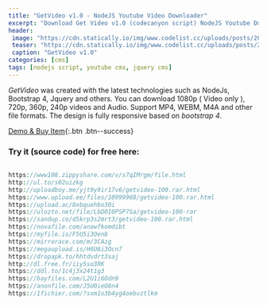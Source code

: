 ```yaml
---
title: "GetVideo v1.0 - NodeJS Youtube Video Downloader"
excerpt: "Download Get Video v1.0 (codecanyon script) NodeJS Youtube Dowloader CMS free"
header:
 image: "https://cdn.statically.io/img/www.codelist.cc/uploads/posts/2020-01/1579432913_getvideo.png"
 teaser: "https://cdn.statically.io/img/www.codelist.cc/uploads/posts/2020-01/1579432913_getvideo.png?w=480"
 caption: "GetVideo v1.0"
categories: [cms]
tags: [nodejs script, youtube cms, jquery cms]
---
```


*GetVideo* was created with the latest technologies such as NodeJs, Bootstrap 4, Jquery and others. You can download 1080p ( Video only ), 720p, 360p, 240p videos and Audio. Support MP4, WEBM, M4A and other file formats. The design is fully responsive based on *bootstrap 4*.

[Demo & Buy Item](https://codecanyon.net/item/getvideo-nodejs-youtube-video-downloader/21774189){:.btn .btn--success}

### Try it (source code) for free here:

```php

https://www108.zippyshare.com/v/s7qIMrgm/file.html
http://ul.to/s02uizkg
http://uploadboy.me/yjt9y9ir17v6/getvideo-100.rar.html
https://www.upload.ee/files/10999968/getvideo-100.rar.html
https://upload.ac/8xbquehbo30i
https://ulozto.net/file/LbD0I0PSP7Sa/getvideo-100-rar
https://sandup.co/d5krp3s2mrt3/getvideo-100.rar.html
https://novafile.com/anowfkomdibt
https://myfile.is/F5U5i3Oenb
https://mirrorace.com/m/3CAzg
https://megaupload.is/H6U6i3Ocn7
https://dropapk.to/hhtdvdrt3saj
http://dl.free.fr/iiy5so3RK
https://ddl.to/1c4j3x24t1g3
https://bayfiles.com/L2U1i6Odn9
https://anonfile.com/J5U0ieO8n4
https://1fichier.com/?sxm1o3b4yg4oebvztlkm
```
